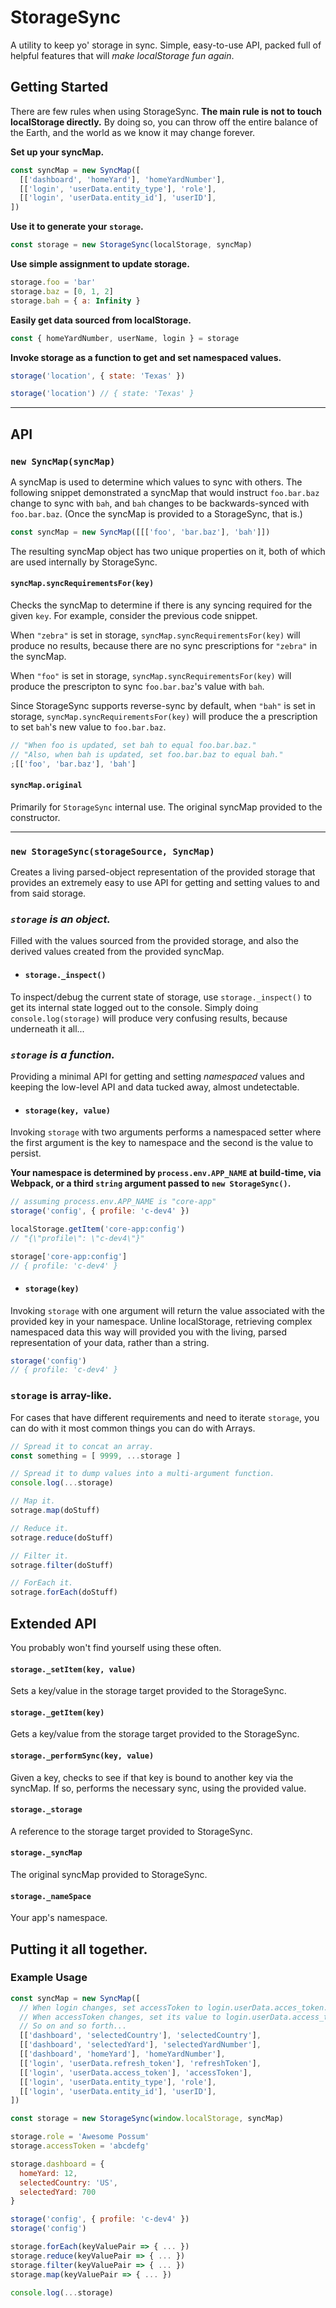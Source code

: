 # StorageSync

A utility to keep yo' storage in sync. Simple, easy-to-use API, packed full of helpful features that will _make localStorage fun again_.

## Getting Started

There are few rules when using StorageSync. **The main rule is not to touch localStorage directly.** By doing so, you can throw off the entire balance of the Earth, and the world as we know it may change forever.

**Set up your syncMap.**

```js
const syncMap = new SyncMap([
  [['dashboard', 'homeYard'], 'homeYardNumber'],
  [['login', 'userData.entity_type'], 'role'],
  [['login', 'userData.entity_id'], 'userID'],
])
```

**Use it to generate your `storage`.**

```js
const storage = new StorageSync(localStorage, syncMap)
```

**Use simple assignment to update storage.**

```js
storage.foo = 'bar'
storage.baz = [0, 1, 2]
storage.bah = { a: Infinity }
```

**Easily get data sourced from localStorage.**

```js
const { homeYardNumber, userName, login } = storage
```

**Invoke storage as a function to get and set namespaced values.**

```js
storage('location', { state: 'Texas' })

storage('location') // { state: 'Texas' }
```




---

## API

### `new SyncMap(syncMap)`

A syncMap is used to determine which values to sync with others. The following snippet demonstrated a syncMap that would instruct `foo.bar.baz` change to sync with `bah`, and `bah` changes to be backwards-synced with `foo.bar.baz`. (Once the syncMap is provided to a StorageSync, that is.)

```js
const syncMap = new SyncMap([[['foo', 'bar.baz'], 'bah']])
```

The resulting syncMap object has two unique properties on it, both of which are used internally by StorageSync.

#### `syncMap.syncRequirementsFor(key)`

Checks the syncMap to determine if there is any syncing required for the given `key`. For example, consider the previous code snippet.

When `"zebra"` is set in storage, `syncMap.syncRequirementsFor(key)` will produce no results, because there are no sync prescriptions for `"zebra"` in the syncMap.

When `"foo"` is set in storage, `syncMap.syncRequirementsFor(key)` will produce the prescripton to sync `foo.bar.baz`'s value with `bah`.

Since StorageSync supports reverse-sync by default, when `"bah"` is set in storage, `syncMap.syncRequirementsFor(key)` will produce the a prescription to set `bah`'s new value to `foo.bar.baz`.

```js
// "When foo is updated, set bah to equal foo.bar.baz."
// "Also, when bah is updated, set foo.bar.baz to equal bah."
;[['foo', 'bar.baz'], 'bah']
```

#### `syncMap.original`

Primarily for `StorageSync` internal use. The original syncMap provided to the constructor.

---

### `new StorageSync(storageSource, SyncMap)`

Creates a living parsed-object representation of the provided storage that
provides an extremely easy to use API for getting and setting values to and
from said storage.

### _`storage` is an object._
Filled with the values sourced from the provided storage, and also the derived values created from the provided syncMap.

- #### `storage._inspect()`

To inspect/debug the current state of storage, use `storage._inspect()` to get its internal state logged out to the console. Simply doing `console.log(storage)` will produce very confusing results, because underneath it all...

### _`storage` is a function._
Providing a minimal API for getting and setting _namespaced_ values and keeping the low-level API and data tucked away, almost undetectable.

- #### `storage(key, value)`

Invoking `storage` with two arguments performs a namespaced setter where the first argument is the key to namespace and the second is the value to persist.

**Your namespace is determined by `process.env.APP_NAME` at build-time, via Webpack, or a third `string` argument passed to `new StorageSync()`.**

```js
// assuming process.env.APP_NAME is "core-app"
storage('config', { profile: 'c-dev4' })

localStorage.getItem('core-app:config')
// "{\"profile\": \"c-dev4\"}"

storage['core-app:config']
// { profile: 'c-dev4' }
```

- #### `storage(key)`

Invoking `storage` with one argument will return the value associated with the provided key in your namespace. Unline localStorage, retrieving complex namespaced data this way will provided you with the living, parsed representation of your data, rather than a string.

```js
storage('config')
// { profile: 'c-dev4' }
```

### `storage` is array-like.
For cases that have different requirements and need to iterate `storage`, you can do with it most common things you can do with Arrays.

```js
// Spread it to concat an array.
const something = [ 9999, ...storage ]

// Spread it to dump values into a multi-argument function.
console.log(...storage)

// Map it.
sotrage.map(doStuff)

// Reduce it.
sotrage.reduce(doStuff)

// Filter it.
sotrage.filter(doStuff)

// ForEach it.
sotrage.forEach(doStuff)
```

##  Extended API

You probably won't find yourself using these often.

#### `storage._setItem(key, value)`

Sets a key/value in the storage target provided to the StorageSync.

#### `storage._getItem(key)`

Gets a key/value from the storage target provided to the StorageSync.

#### `storage._performSync(key, value)`

Given a key, checks to see if that key is bound to another key via the syncMap. If so, performs the necessary sync, using the provided value.

#### `storage._storage`

A reference to the storage target provided to StorageSync.

#### `storage._syncMap`

The original syncMap provided to StorageSync.

#### `storage._nameSpace`

Your app's namespace.

## Putting it all together.


### Example Usage

```js
const syncMap = new SyncMap([
  // When login changes, set accessToken to login.userData.acces_token.
  // When accessToken changes, set its value to login.userData.access_token.
  // So on and so forth...
  [['dashboard', 'selectedCountry'], 'selectedCountry'],
  [['dashboard', 'selectedYard'], 'selectedYardNumber'],
  [['dashboard', 'homeYard'], 'homeYardNumber'],
  [['login', 'userData.refresh_token'], 'refreshToken'],
  [['login', 'userData.access_token'], 'accessToken'],
  [['login', 'userData.entity_type'], 'role'],
  [['login', 'userData.entity_id'], 'userID'],
])

const storage = new StorageSync(window.localStorage, syncMap)

storage.role = 'Awesome Possum'
storage.accessToken = 'abcdefg'

storage.dashboard = {
  homeYard: 12,
  selectedCountry: 'US',
  selectedYard: 700
}

storage('config', { profile: 'c-dev4' })
storage('config')

storage.forEach(keyValuePair => { ... })
storage.reduce(keyValuePair => { ... })
storage.filter(keyValuePair => { ... })
storage.map(keyValuePair => { ... })

console.log(...storage)
```
